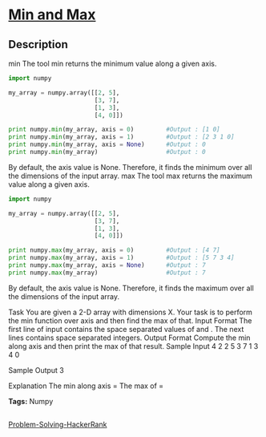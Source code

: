 # [Min and Max][title]

## Description

min
The tool min returns the minimum value along a given axis.
```python
import numpy

my_array = numpy.array([[2, 5], 
                        [3, 7],
                        [1, 3],
                        [4, 0]])

print numpy.min(my_array, axis = 0)         #Output : [1 0]
print numpy.min(my_array, axis = 1)         #Output : [2 3 1 0]
print numpy.min(my_array, axis = None)      #Output : 0
print numpy.min(my_array)                   #Output : 0
```
By default, the axis value is None. Therefore, it finds the minimum over all the dimensions of the input array.
max
The tool max returns the maximum value along a given axis.
```python
import numpy

my_array = numpy.array([[2, 5], 
                        [3, 7],
                        [1, 3],
                        [4, 0]])

print numpy.max(my_array, axis = 0)         #Output : [4 7]
print numpy.max(my_array, axis = 1)         #Output : [5 7 3 4]
print numpy.max(my_array, axis = None)      #Output : 7
print numpy.max(my_array)                   #Output : 7
```
By default, the axis value is None. Therefore, it finds the maximum over all the dimensions of the input array.

Task
You are given a 2-D array with dimensions X.
Your task is to perform the min function over axis  and then find the max of that.
Input Format
The first line of input contains the space separated values of  and .
The next  lines contains  space separated integers.
Output Format
Compute the min along axis  and then print the max of that result.
Sample Input
4 2
2 5
3 7
1 3
4 0

Sample Output
3

Explanation
The min along axis  = 
The max of  =

**Tags:** Numpy

##
[Problem-Solving-HackerRank][ajl]

[title]: https://www.hackerrank.com/challenges/np-min-and-max/problem?isFullScreen=true
[ajl]: https://github.com/yossef-seyam/Problem-Solving-HackerRank